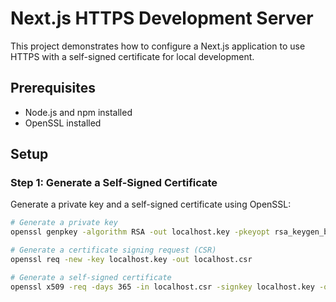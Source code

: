 # Next.js HTTPS Development Server

This project demonstrates how to configure a Next.js application to use HTTPS with a self-signed certificate for local development.

## Prerequisites

- Node.js and npm installed
- OpenSSL installed

## Setup

### Step 1: Generate a Self-Signed Certificate

Generate a private key and a self-signed certificate using OpenSSL:

```bash
# Generate a private key
openssl genpkey -algorithm RSA -out localhost.key -pkeyopt rsa_keygen_bits:2048

# Generate a certificate signing request (CSR)
openssl req -new -key localhost.key -out localhost.csr

# Generate a self-signed certificate
openssl x509 -req -days 365 -in localhost.csr -signkey localhost.key -out localhost.crt
```
